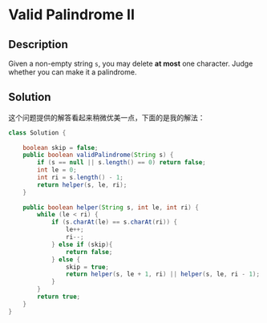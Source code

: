 # Valid Palindrome II

## Description

Given a non-empty string `s`, you may delete **at most** one character. Judge whether you can make it a palindrome.

## Solution

这个问题提供的解答看起来稍微优美一点，下面的是我的解法：

```java
class Solution {
    
    boolean skip = false;
    public boolean validPalindrome(String s) {
        if (s == null || s.length() == 0) return false;
        int le = 0;
        int ri = s.length() - 1;
        return helper(s, le, ri);
    }
    
    public boolean helper(String s, int le, int ri) {
        while (le < ri) {
            if (s.charAt(le) == s.charAt(ri)) {
                le++;
                ri--;
            } else if (skip){
                return false;
            } else {
                skip = true;
                return helper(s, le + 1, ri) || helper(s, le, ri - 1);
            }
        }
        return true;
    }
}
```

